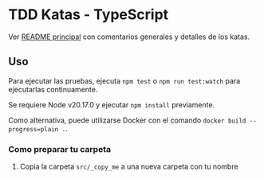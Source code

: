 # TDD Katas - TypeScript

Ver [README principal](../README.md) con comentarios generales y detalles de los katas.

## Uso

Para ejecutar las pruebas, ejecuta `npm test` o `npm run test:watch` para ejecutarlas continuamente.

Se requiere Node v20.17.0 y ejecutar `npm install` previamente.

Como alternativa, puede utilizarse Docker con el comando `docker build --progress=plain .`.

### Como preparar tu carpeta

1. Copia la carpeta `src/_copy_me` a una nueva carpeta con tu nombre
